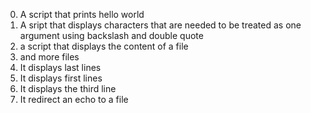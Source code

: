 0. A script that prints hello world
1. A sript that displays characters that are needed to be treated as one argument using backslash and double quote
2. a script that displays the content of a file
3. and more files
4. It displays last lines
5. It displays first lines
6. It displays the third line
7. It redirect an echo to a file
